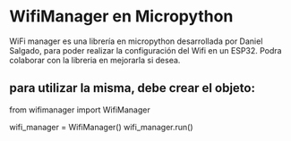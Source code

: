 # WifiManager en Micropython
WiFi manager es una librería en micropython desarrollada por Daniel Salgado, para poder realizar la configuración del Wifi en un ESP32.
Podra colaborar con la libreria en mejorarla si desea.

## para utilizar la misma, debe crear el objeto:

from wifimanager import WifiManager

wifi_manager = WifiManager()
wifi_manager.run()
